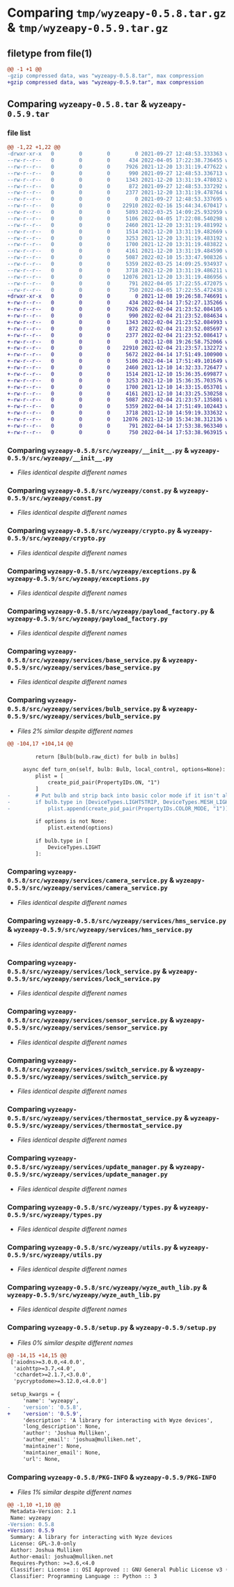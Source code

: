# Comparing `tmp/wyzeapy-0.5.8.tar.gz` & `tmp/wyzeapy-0.5.9.tar.gz`

## filetype from file(1)

```diff
@@ -1 +1 @@
-gzip compressed data, was "wyzeapy-0.5.8.tar", max compression
+gzip compressed data, was "wyzeapy-0.5.9.tar", max compression
```

## Comparing `wyzeapy-0.5.8.tar` & `wyzeapy-0.5.9.tar`

### file list

```diff
@@ -1,22 +1,22 @@
-drwxr-xr-x   0        0        0        0 2021-09-27 12:48:53.333363 wyzeapy-0.5.8/LICENSES/
--rw-r--r--   0        0        0      434 2022-04-05 17:22:38.736455 wyzeapy-0.5.8/pyproject.toml
--rw-r--r--   0        0        0     7926 2021-12-20 13:31:19.477622 wyzeapy-0.5.8/src/wyzeapy/__init__.py
--rw-r--r--   0        0        0      990 2021-09-27 12:48:53.336713 wyzeapy-0.5.8/src/wyzeapy/const.py
--rw-r--r--   0        0        0     1343 2021-12-20 13:31:19.478032 wyzeapy-0.5.8/src/wyzeapy/crypto.py
--rw-r--r--   0        0        0      872 2021-09-27 12:48:53.337292 wyzeapy-0.5.8/src/wyzeapy/exceptions.py
--rw-r--r--   0        0        0     2377 2021-12-20 13:31:19.478764 wyzeapy-0.5.8/src/wyzeapy/payload_factory.py
--rw-r--r--   0        0        0        0 2021-09-27 12:48:53.337695 wyzeapy-0.5.8/src/wyzeapy/services/__init__.py
--rw-r--r--   0        0        0    22910 2022-02-16 15:44:34.670417 wyzeapy-0.5.8/src/wyzeapy/services/base_service.py
--rw-r--r--   0        0        0     5893 2022-03-25 14:09:25.932959 wyzeapy-0.5.8/src/wyzeapy/services/bulb_service.py
--rw-r--r--   0        0        0     5106 2022-04-05 17:22:08.540298 wyzeapy-0.5.8/src/wyzeapy/services/camera_service.py
--rw-r--r--   0        0        0     2460 2021-12-20 13:31:19.481992 wyzeapy-0.5.8/src/wyzeapy/services/hms_service.py
--rw-r--r--   0        0        0     1514 2021-12-20 13:31:19.482669 wyzeapy-0.5.8/src/wyzeapy/services/lock_service.py
--rw-r--r--   0        0        0     3253 2021-12-20 13:31:19.483192 wyzeapy-0.5.8/src/wyzeapy/services/sensor_service.py
--rw-r--r--   0        0        0     1700 2021-12-20 13:31:19.483822 wyzeapy-0.5.8/src/wyzeapy/services/switch_service.py
--rw-r--r--   0        0        0     4161 2021-12-20 13:31:19.484590 wyzeapy-0.5.8/src/wyzeapy/services/thermostat_service.py
--rw-r--r--   0        0        0     5087 2022-02-10 15:33:47.908326 wyzeapy-0.5.8/src/wyzeapy/services/update_manager.py
--rw-r--r--   0        0        0     5359 2022-03-25 14:09:25.934937 wyzeapy-0.5.8/src/wyzeapy/types.py
--rw-r--r--   0        0        0     3718 2021-12-20 13:31:19.486211 wyzeapy-0.5.8/src/wyzeapy/utils.py
--rw-r--r--   0        0        0    12076 2021-12-20 13:31:19.486956 wyzeapy-0.5.8/src/wyzeapy/wyze_auth_lib.py
--rw-r--r--   0        0        0      791 2022-04-05 17:22:55.472075 wyzeapy-0.5.8/setup.py
--rw-r--r--   0        0        0      750 2022-04-05 17:22:55.472438 wyzeapy-0.5.8/PKG-INFO
+drwxr-xr-x   0        0        0        0 2021-12-08 19:26:58.746691 wyzeapy-0.5.9/LICENSES/
+-rw-r--r--   0        0        0      434 2022-04-14 17:52:27.135266 wyzeapy-0.5.9/pyproject.toml
+-rw-r--r--   0        0        0     7926 2022-02-04 21:23:52.084105 wyzeapy-0.5.9/src/wyzeapy/__init__.py
+-rw-r--r--   0        0        0      990 2022-02-04 21:23:52.084634 wyzeapy-0.5.9/src/wyzeapy/const.py
+-rw-r--r--   0        0        0     1343 2022-02-04 21:23:52.084993 wyzeapy-0.5.9/src/wyzeapy/crypto.py
+-rw-r--r--   0        0        0      872 2022-02-04 21:23:52.085697 wyzeapy-0.5.9/src/wyzeapy/exceptions.py
+-rw-r--r--   0        0        0     2377 2022-02-04 21:23:52.086417 wyzeapy-0.5.9/src/wyzeapy/payload_factory.py
+-rw-r--r--   0        0        0        0 2021-12-08 19:26:58.752066 wyzeapy-0.5.9/src/wyzeapy/services/__init__.py
+-rw-r--r--   0        0        0    22910 2022-02-04 21:23:57.132272 wyzeapy-0.5.9/src/wyzeapy/services/base_service.py
+-rw-r--r--   0        0        0     5672 2022-04-14 17:51:49.100900 wyzeapy-0.5.9/src/wyzeapy/services/bulb_service.py
+-rw-r--r--   0        0        0     5106 2022-04-14 17:51:49.101649 wyzeapy-0.5.9/src/wyzeapy/services/camera_service.py
+-rw-r--r--   0        0        0     2460 2021-12-10 14:32:33.726477 wyzeapy-0.5.9/src/wyzeapy/services/hms_service.py
+-rw-r--r--   0        0        0     1514 2021-12-10 15:36:35.699877 wyzeapy-0.5.9/src/wyzeapy/services/lock_service.py
+-rw-r--r--   0        0        0     3253 2021-12-10 15:36:35.703576 wyzeapy-0.5.9/src/wyzeapy/services/sensor_service.py
+-rw-r--r--   0        0        0     1700 2021-12-10 14:33:15.053701 wyzeapy-0.5.9/src/wyzeapy/services/switch_service.py
+-rw-r--r--   0        0        0     4161 2021-12-10 14:33:25.530258 wyzeapy-0.5.9/src/wyzeapy/services/thermostat_service.py
+-rw-r--r--   0        0        0     5087 2022-02-04 21:23:57.135801 wyzeapy-0.5.9/src/wyzeapy/services/update_manager.py
+-rw-r--r--   0        0        0     5359 2022-04-14 17:51:49.102443 wyzeapy-0.5.9/src/wyzeapy/types.py
+-rw-r--r--   0        0        0     3718 2021-12-10 14:59:19.333632 wyzeapy-0.5.9/src/wyzeapy/utils.py
+-rw-r--r--   0        0        0    12076 2021-12-10 15:34:38.312136 wyzeapy-0.5.9/src/wyzeapy/wyze_auth_lib.py
+-rw-r--r--   0        0        0      791 2022-04-14 17:53:38.963340 wyzeapy-0.5.9/setup.py
+-rw-r--r--   0        0        0      750 2022-04-14 17:53:38.963915 wyzeapy-0.5.9/PKG-INFO
```

### Comparing `wyzeapy-0.5.8/src/wyzeapy/__init__.py` & `wyzeapy-0.5.9/src/wyzeapy/__init__.py`

 * *Files identical despite different names*

### Comparing `wyzeapy-0.5.8/src/wyzeapy/const.py` & `wyzeapy-0.5.9/src/wyzeapy/const.py`

 * *Files identical despite different names*

### Comparing `wyzeapy-0.5.8/src/wyzeapy/crypto.py` & `wyzeapy-0.5.9/src/wyzeapy/crypto.py`

 * *Files identical despite different names*

### Comparing `wyzeapy-0.5.8/src/wyzeapy/exceptions.py` & `wyzeapy-0.5.9/src/wyzeapy/exceptions.py`

 * *Files identical despite different names*

### Comparing `wyzeapy-0.5.8/src/wyzeapy/payload_factory.py` & `wyzeapy-0.5.9/src/wyzeapy/payload_factory.py`

 * *Files identical despite different names*

### Comparing `wyzeapy-0.5.8/src/wyzeapy/services/base_service.py` & `wyzeapy-0.5.9/src/wyzeapy/services/base_service.py`

 * *Files identical despite different names*

### Comparing `wyzeapy-0.5.8/src/wyzeapy/services/bulb_service.py` & `wyzeapy-0.5.9/src/wyzeapy/services/bulb_service.py`

 * *Files 2% similar despite different names*

```diff
@@ -104,17 +104,14 @@
 
         return [Bulb(bulb.raw_dict) for bulb in bulbs]
 
     async def turn_on(self, bulb: Bulb, local_control, options=None):
         plist = [
             create_pid_pair(PropertyIDs.ON, "1")
         ]
-        # Put bulb and strip back into basic color mode if it isn't already
-        if bulb.type in [DeviceTypes.LIGHTSTRIP, DeviceTypes.MESH_LIGHT]:
-            plist.append(create_pid_pair(PropertyIDs.COLOR_MODE, "1"))
 
         if options is not None:
             plist.extend(options)
 
         if bulb.type in [
             DeviceTypes.LIGHT
         ]:
```

### Comparing `wyzeapy-0.5.8/src/wyzeapy/services/camera_service.py` & `wyzeapy-0.5.9/src/wyzeapy/services/camera_service.py`

 * *Files identical despite different names*

### Comparing `wyzeapy-0.5.8/src/wyzeapy/services/hms_service.py` & `wyzeapy-0.5.9/src/wyzeapy/services/hms_service.py`

 * *Files identical despite different names*

### Comparing `wyzeapy-0.5.8/src/wyzeapy/services/lock_service.py` & `wyzeapy-0.5.9/src/wyzeapy/services/lock_service.py`

 * *Files identical despite different names*

### Comparing `wyzeapy-0.5.8/src/wyzeapy/services/sensor_service.py` & `wyzeapy-0.5.9/src/wyzeapy/services/sensor_service.py`

 * *Files identical despite different names*

### Comparing `wyzeapy-0.5.8/src/wyzeapy/services/switch_service.py` & `wyzeapy-0.5.9/src/wyzeapy/services/switch_service.py`

 * *Files identical despite different names*

### Comparing `wyzeapy-0.5.8/src/wyzeapy/services/thermostat_service.py` & `wyzeapy-0.5.9/src/wyzeapy/services/thermostat_service.py`

 * *Files identical despite different names*

### Comparing `wyzeapy-0.5.8/src/wyzeapy/services/update_manager.py` & `wyzeapy-0.5.9/src/wyzeapy/services/update_manager.py`

 * *Files identical despite different names*

### Comparing `wyzeapy-0.5.8/src/wyzeapy/types.py` & `wyzeapy-0.5.9/src/wyzeapy/types.py`

 * *Files identical despite different names*

### Comparing `wyzeapy-0.5.8/src/wyzeapy/utils.py` & `wyzeapy-0.5.9/src/wyzeapy/utils.py`

 * *Files identical despite different names*

### Comparing `wyzeapy-0.5.8/src/wyzeapy/wyze_auth_lib.py` & `wyzeapy-0.5.9/src/wyzeapy/wyze_auth_lib.py`

 * *Files identical despite different names*

### Comparing `wyzeapy-0.5.8/setup.py` & `wyzeapy-0.5.9/setup.py`

 * *Files 0% similar despite different names*

```diff
@@ -14,15 +14,15 @@
 ['aiodns>=3.0.0,<4.0.0',
  'aiohttp>=3.7,<4.0',
  'cchardet>=2.1.7,<3.0.0',
  'pycryptodome>=3.12.0,<4.0.0']
 
 setup_kwargs = {
     'name': 'wyzeapy',
-    'version': '0.5.8',
+    'version': '0.5.9',
     'description': 'A library for interacting with Wyze devices',
     'long_description': None,
     'author': 'Joshua Mulliken',
     'author_email': 'joshua@mulliken.net',
     'maintainer': None,
     'maintainer_email': None,
     'url': None,
```

### Comparing `wyzeapy-0.5.8/PKG-INFO` & `wyzeapy-0.5.9/PKG-INFO`

 * *Files 1% similar despite different names*

```diff
@@ -1,10 +1,10 @@
 Metadata-Version: 2.1
 Name: wyzeapy
-Version: 0.5.8
+Version: 0.5.9
 Summary: A library for interacting with Wyze devices
 License: GPL-3.0-only
 Author: Joshua Mulliken
 Author-email: joshua@mulliken.net
 Requires-Python: >=3.6,<4.0
 Classifier: License :: OSI Approved :: GNU General Public License v3 (GPLv3)
 Classifier: Programming Language :: Python :: 3
```

